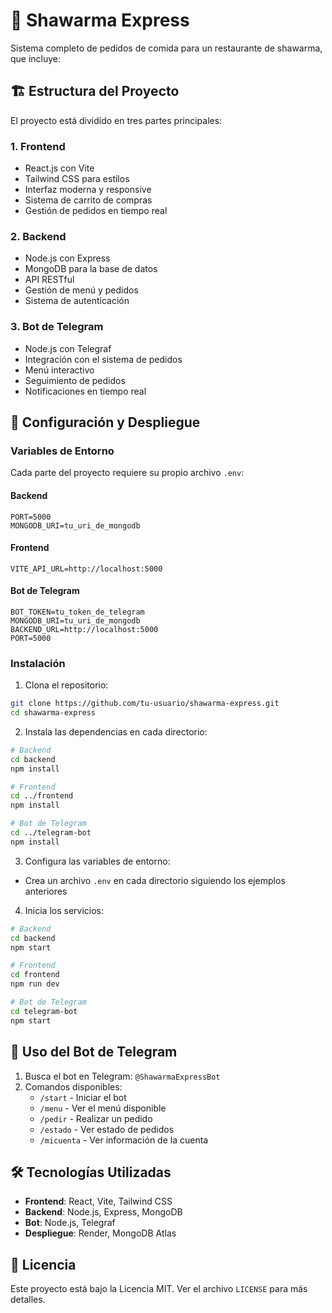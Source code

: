 # 🥙 Shawarma Express

Sistema completo de pedidos de comida para un restaurante de shawarma, que incluye:

## 🏗️ Estructura del Proyecto

El proyecto está dividido en tres partes principales:

### 1. Frontend
- React.js con Vite
- Tailwind CSS para estilos
- Interfaz moderna y responsive
- Sistema de carrito de compras
- Gestión de pedidos en tiempo real

### 2. Backend
- Node.js con Express
- MongoDB para la base de datos
- API RESTful
- Gestión de menú y pedidos
- Sistema de autenticación

### 3. Bot de Telegram
- Node.js con Telegraf
- Integración con el sistema de pedidos
- Menú interactivo
- Seguimiento de pedidos
- Notificaciones en tiempo real

## 🚀 Configuración y Despliegue

### Variables de Entorno

Cada parte del proyecto requiere su propio archivo `.env`:

#### Backend
```env
PORT=5000
MONGODB_URI=tu_uri_de_mongodb
```

#### Frontend
```env
VITE_API_URL=http://localhost:5000
```

#### Bot de Telegram
```env
BOT_TOKEN=tu_token_de_telegram
MONGODB_URI=tu_uri_de_mongodb
BACKEND_URL=http://localhost:5000
PORT=5000
```

### Instalación

1. Clona el repositorio:
```bash
git clone https://github.com/tu-usuario/shawarma-express.git
cd shawarma-express
```

2. Instala las dependencias en cada directorio:
```bash
# Backend
cd backend
npm install

# Frontend
cd ../frontend
npm install

# Bot de Telegram
cd ../telegram-bot
npm install
```

3. Configura las variables de entorno:
- Crea un archivo `.env` en cada directorio siguiendo los ejemplos anteriores

4. Inicia los servicios:
```bash
# Backend
cd backend
npm start

# Frontend
cd frontend
npm run dev

# Bot de Telegram
cd telegram-bot
npm start
```

## 📱 Uso del Bot de Telegram

1. Busca el bot en Telegram: `@ShawarmaExpressBot`
2. Comandos disponibles:
   - `/start` - Iniciar el bot
   - `/menu` - Ver el menú disponible
   - `/pedir` - Realizar un pedido
   - `/estado` - Ver estado de pedidos
   - `/micuenta` - Ver información de la cuenta

## 🛠️ Tecnologías Utilizadas

- **Frontend**: React, Vite, Tailwind CSS
- **Backend**: Node.js, Express, MongoDB
- **Bot**: Node.js, Telegraf
- **Despliegue**: Render, MongoDB Atlas

## 📄 Licencia

Este proyecto está bajo la Licencia MIT. Ver el archivo `LICENSE` para más detalles.
